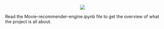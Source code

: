 
<p align="center">
 <img src="http://www.codeheroku.com/static/blog/images/pid14_results.png">
</p>

Read the Movie-recommender-engine.ipynb file to get the overview of what the project is all about.

